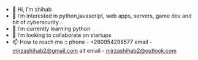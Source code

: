 - 👋 Hi, I’m shihab
- 👀 I’m interested in python,javascript, web apps, servers, game dev and bit of cyberscurity... 
- 🌱 I’m currently learning python
- 💞️ I’m looking to collaborate on startups
- 📫 How to reach me ::
phone - +260954298577
email - mirzashihab2@gmail.com
alt email - mirzashihab2@outlook.com


